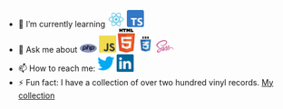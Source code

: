 - 🌱 I’m currently learning <img alt="react" width='30' src="img/react.svg"/> <img alt="react" width='30' src="img/typescript.svg"/>
- 💬 Ask me about <img alt="php" width='30' src="img/php.svg"/> <img alt="javascript" width='30' src="img/javascript.svg"/> <img alt="html" width='30' src="img/html.svg"/> <img alt="css" width='30' src="img/css.svg"/> <img alt="scss" width='30' src="img/sass.svg"/>
- 📫 How to reach me: <a href="https://twitter.com/KasperOfzeau"><img alt="twitter" width='30' src="img/twitter.png"/></a> <a href="https://www.linkedin.com/in/kasperbeljaars/"><img alt="linkedin" width='30' src="img/linkedin.svg"/></a>
- ⚡ Fun fact: I have a collection of over two hundred vinyl records. <a href="https://www.discogs.com/user/KasperOfzeau/collection">My collection</a>

